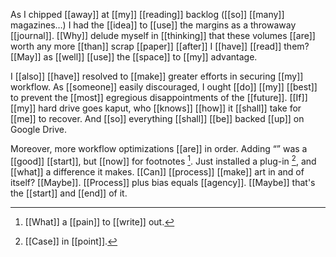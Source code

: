 As I chipped [[away]] at [[my]] [[reading]] backlog ([[so]] [[many]] magazines…) I had the [[idea]] to [[use]] the margins as a throwaway [[journal]]. [[Why]] delude myself in [[thinking]] that these volumes [[are]] worth any more [[than]] scrap [[paper]] [[after]] I [[have]] [[read]] them? [[May]] as [[well]] [[use]] the [[space]] to [[my]] advantage.

I [[also]] [[have]] resolved to [[make]] greater efforts in securing [[my]] workflow. As [[someone]] easily discouraged, I ought [[do]] [[my]] [[best]] to prevent the [[most]] egregious disappointments of the [[future]]. [[If]] [[my]] hard drive goes kaput, who [[knows]] [[how]] it [[shall]] take for [[me]] to recover. And [[so]] everything [[shall]] [[be]] backed [[up]] on Google Drive.

Moreover, more workflow optimizations [[are]] in order. Adding “” was a [[good]] [[start]], but [[now]] for footnotes [^1]. Just installed a plug-in [^2], and [[what]] a difference it makes. [[Can]] [[process]] [[make]] art in and of itself? [[Maybe]]. [[Process]] plus bias equals [[agency]]. [[Maybe]] that's the [[start]] and [[end]] of it.

[^1]: [[What]] a [[pain]] to [[write]] out.
[^2]: [[Case]] in [[point]].
